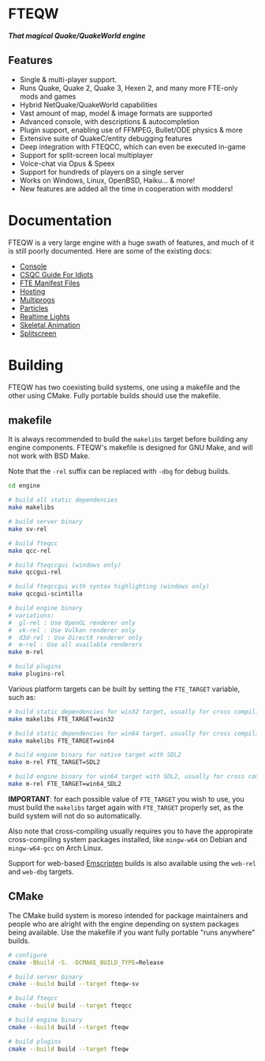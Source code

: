 # FTEQW

***That magical Quake/QuakeWorld engine***

## Features

- Single & multi-player support.
- Runs Quake, Quake 2, Quake 3, Hexen 2, and many more FTE-only mods and games
- Hybrid NetQuake/QuakeWorld capabilities
- Vast amount of map, model & image formats are supported
- Advanced console, with descriptions & autocompletion
- Plugin support, enabling use of FFMPEG, Bullet/ODE physics & more
- Extensive suite of QuakeC/entity debugging features
- Deep integration with FTEQCC, which can even be executed in-game
- Support for split-screen local multiplayer
- Voice-chat via Opus & Speex
- Support for hundreds of players on a single server
- Works on Windows, Linux, OpenBSD, Haiku... & more!
- New features are added all the time in cooperation with modders!

# Documentation

FTEQW is a very large engine with a huge swath of features, and much of it is
still poorly documented. Here are some of the existing docs:

- [Console](./specs/console.txt)
- [CSQC Guide For Idiots](./specs/csqc_for_idiots.txt)
- [FTE Manifest Files](./specs/fte_manifests.txt)
- [Hosting](./specs/hosting.txt)
- [Multiprogs](./specs/multiprogs.txt)
- [Particles](./specs/particles.txt)
- [Realtime Lights](./specs/rtlights.txt)
- [Skeletal Animation](./specs/skeletal.txt)
- [Splitscreen](./specs/splitscreen.txt)

# Building

FTEQW has two coexisting build systems, one using a makefile and the other
using CMake. Fully portable builds should use the makefile.

## makefile

It is always recommended to build the `makelibs` target before building any
engine components. FTEQW's makefile is designed for GNU Make, and will not work
with BSD Make.

Note that the `-rel` suffix can be replaced with `-dbg` for debug builds.

```sh
cd engine

# build all static dependencies
make makelibs

# build server binary
make sv-rel

# build fteqcc
make qcc-rel

# build fteqccgui (windows only)
make qccgui-rel

# build fteqccgui with syntax highlighting (windows only)
make qccgui-scintilla

# build engine binary
# variations:
#  gl-rel : Use OpenGL renderer only
#  vk-rel : Use Vulkan renderer only
#  d3d-rel : Use DirectX renderer only
#  m-rel : Use all available renderers
make m-rel

# build plugins
make plugins-rel
```

Various platform targets can be built by setting the `FTE_TARGET` variable,
such as:

```sh
# build static dependencies for win32 target, usually for cross compiling
make makelibs FTE_TARGET=win32

# build static dependencies for win64 target, usually for cross compiling
make makelibs FTE_TARGET=win64

# build engine binary for native target with SDL2
make m-rel FTE_TARGET=SDL2

# build engine binary for win64 target with SDL2, usually for cross compiling
make m-rel FTE_TARGET=win64_SDL2
```

**IMPORTANT**: for each possible value of `FTE_TARGET` you wish to use, you
must build the `makelibs` target again with `FTE_TARGET` properly set, as the
build system will not do so automatically.

Also note that cross-compiling usually requires you to have the appropirate
cross-compiling system packages installed, like `mingw-w64` on Debian and
`mingw-w64-gcc` on Arch Linux.

Support for web-based [Emscripten](https://emscripten.org/) builds is also
available using the `web-rel` and `web-dbg` targets.

## CMake

The CMake build system is moreso intended for package maintainers and people
who are alright with the engine depending on system packages being available.
Use the makefile if you want fully portable "runs anywhere" builds.

```sh
# configure
cmake -Bbuild -S. -DCMAKE_BUILD_TYPE=Release

# build server binary
cmake --build build --target fteqw-sv

# build fteqcc
cmake --build build --target fteqcc

# build engine binary
cmake --build build --target fteqw

# build plugins
cmake --build build --target fteqw
```
